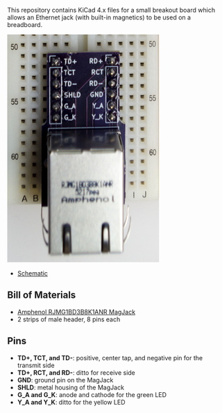 This repository contains KiCad 4.x files for a small breakout board
which allows an Ethernet jack (with built-in magnetics) to be used on
a breadboard.

![Breakout board on a breadboard](RJ45.jpg)

* [Schematic](RJ45.pdf)

## Bill of Materials

* [Amphenol RJMG1BD3B8K1ANR MagJack](https://www.digikey.com/product-detail/en/amphenol-commercial-products/RJMG1BD3B8K1ANR/RJMG1BD3B8K1ANR-ND/5359794)
* 2 strips of male header, 8 pins each

## Pins

* **TD+, TCT, and TD-**: positive, center tap, and negative pin for the transmit side
* **TD+, RCT, and RD-**: ditto for receive side
* **GND**: ground pin on the MagJack
* **SHLD**: metal housing of the MagJack
* **G_A and G_K**: anode and cathode for the green LED
* **Y_A and Y_K**: ditto for the yellow LED
